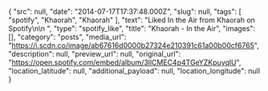 {
  "src": null,
  "date": "2014-07-17T17:37:48.000Z",
  "slug": null,
  "tags": [
    "spotify",
    "Khaorah",
    "Khaorah"
  ],
  "text": "Liked In the Air from Khaorah on Spotify\n\n ",
  "type": "spotify_like",
  "title": "Khaorah - In the Air",
  "images": [],
  "category": "posts",
  "media_url": "https://i.scdn.co/image/ab67616d0000b27324e210391c61a00b00cf6765",
  "description": null,
  "preview_url": null,
  "original_url": "https://open.spotify.com/embed/album/3llCMEC4p4TGeYZKpuyqlU",
  "location_latitude": null,
  "additional_payload": null,
  "location_longitude": null
}